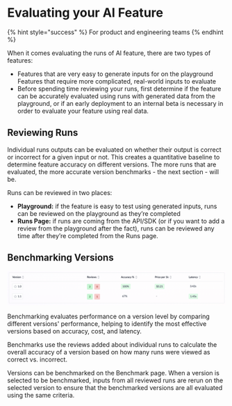# Evaluating your AI Feature

{% hint style="success" %}
For product and engineering teams
{% endhint %}

When it comes evaluating the runs of AI feature, there are two types of features:

- Features that are very easy to generate inputs for on the playground
Features that require more complicated, real-world inputs to evaluate
- Before spending time reviewing your runs, first determine if the feature can be accurately evaluated using runs with generated data from the playground, or if an early deployment to an internal beta is necessary in order to evaluate your feature using real data.

## Reviewing Runs

Individual runs outputs can be evaluated on whether their output is correct or incorrect for a given input or not. This creates a quantitative baseline to determine feature accuracy on different versions. The more runs that are evaluated, the more accurate version benchmarks - the next section - will be.

Runs can be reviewed in two places:
- **Playground:** if the feature is easy to test using generated inputs, runs can be reviewed on the playground as they’re completed
- **Runs Page:** if runs are coming from the API/SDK (or if you want to add a review from the playground after the fact), runs can be reviewed any time after they’re completed from the Runs page. 

## Benchmarking Versions

![Benchmarks](</docs/assets/images/benchmarks.png>)

Benchmarking evaluates performance on a version level by comparing different versions' performance, helping to identify the most effective versions based on accuracy, cost, and latency.

Benchmarks use the reviews added about individual runs to calculate the overall accuracy of a version based on how many runs were viewed as correct vs. incorrect. 

Versions can be benchmarked on the Benchmark page. When a version is selected to be benchmarked, inputs from all reviewed runs are rerun on the selected version to ensure that the benchmarked versions are all evaluated using the same criteria.
